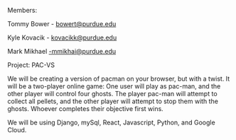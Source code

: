 Members: 

Tommy Bower - bowert@purdue.edu

Kyle Kovacik - kovacikk@purdue.edu

Mark Mikhael -mmikhai@purdue.edu


Project: PAC-VS


We will be creating a version of pacman on your browser, but with a twist. It will be a two-player online game: One user will play as pac-man, and the other player will control four ghosts. The player pac-man will attempt to collect all pellets, and the other player will attempt to stop them with the ghosts. Whoever completes their objective first wins.

We will be using Django, mySql, React, Javascript, Python, and Google Cloud.
